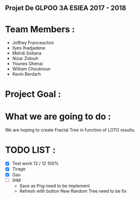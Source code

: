 Projet De GLPOO 3A ESIEA 2017 - 2018
------------------------------------
Team Members :
==============

* Joffrey Franceschini
* Ilyes Ihadjadene
* Mehdi Soltana
* Nizar Zidouh
* Younes Ghenai
* William Choukroun
* Kevin Berdarh
	
Project Goal :
==============


What we are going to do :
=====================

We are hoping to create Fractal Tree in function of LOTO results.

TODO LIST :
===========

- [x] Test work 12 / 12 100%
- [x] Tirage
- [x] Dao
- [ ] IHM
	- Save as Png need to be implement
	- Refresh with button New Random Tree need to be fix
	